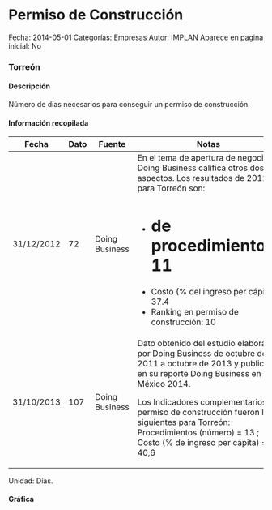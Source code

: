 Permiso de Construcción
=====

Fecha: 2014-05-01
Categorías: Empresas
Autor: IMPLAN
Aparece en pagina inicial: No

### Torreón

#### Descripción

Número de días necesarios para conseguir un permiso de construcción.

<!-- break -->

#### Información recopilada

<table class="table table-hover table-bordered matriz">
  <thead>
    <tr><th>Fecha</th><th>Dato</th><th>Fuente</th><th>Notas</th></tr>
  </thead>
  <tbody>
    <tr><td class="centrado">31/12/2012</td><td class="derecha">72</td><td>Doing Business</td><td>En el tema de apertura de negocio Doing Business califica otros dos aspectos. Los resultados de 2012 para Torreón son: 

- # de procedimientos: 11
- Costo (% del ingreso per cápita): 37.4 
- Ranking en permiso de construcción: 10</td></tr>
    <tr><td class="centrado">31/10/2013</td><td class="derecha">107</td><td>Doing Business</td><td>Dato obtenido del estudio elaborado por Doing Business de octubre de 2011 a octubre de 2013 y publicado en su reporte Doing Business en México 2014. 

Los Indicadores complementarios en permiso de construcción fueron los siguientes para Torreón: 
Procedimientos (número) = 13 ; 
Costo (% de ingreso per cápita) = 40,6</td></tr>
  </tbody>
</table>

Unidad: Días.

#### Gráfica

<div id="Morrisvsgbyebw" class="grafica"></div>
<script>
  // Gráfica
  if (typeof varMorrisvsgbyebw === 'undefined') {
    varMorrisvsgbyebw = Morris.Line({
      element: 'Morrisvsgbyebw',
      data: [{ fecha: '2012-12-31', dato: 72 },{ fecha: '2013-10-31', dato: 107 }],
      xkey: 'fecha',
      ykeys: ['dato'],
      labels: ['Dato'],
      lineColors: ['#FF5B02'],
      xLabelFormat: function(d) { return d.getDate()+'/'+(d.getMonth()+1)+'/'+d.getFullYear(); },
      dateFormat: function(ts) { var d = new Date(ts); return d.getDate() + '/' + (d.getMonth() + 1) + '/' + d.getFullYear(); }
    });
  }
</script>
